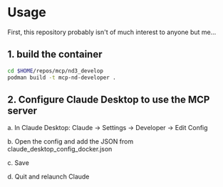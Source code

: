 # Usage

First, this repository probably isn't of much interest to anyone but me...

## 1. build the container

```bash
cd $HOME/repos/mcp/nd3_develop
podman build -t mcp-nd-developer .
```

## 2. Configure Claude Desktop to use the MCP server

a. In Claude Desktop: Claude -> Settings -> Developer -> Edit Config

b. Open the config and add the JSON from claude_desktop_config_docker.json

c. Save

d. Quit and relaunch Claude

